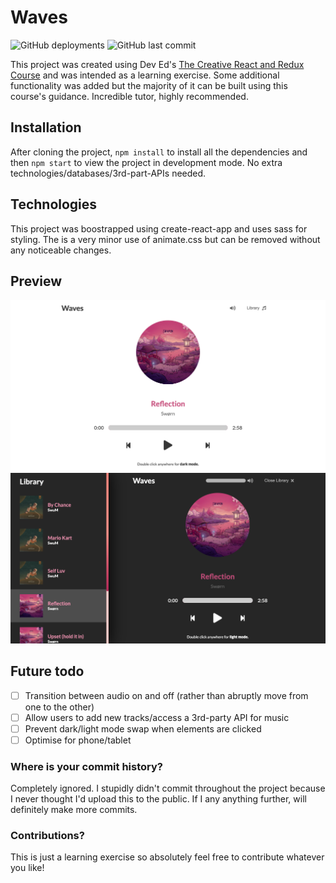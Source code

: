 # Waves

![GitHub deployments](https://img.shields.io/github/deployments/cattrn/waves/react-waves-player?color=%2379589f&label=Heroku&style=for-the-badge) ![GitHub last commit](https://img.shields.io/github/last-commit/cattrn/waves?style=for-the-badge)

This project was created using Dev Ed's [The Creative React and Redux Course](https://developedbyed.com/p/the-creative-react-and-redux-course) and was intended as a learning exercise. Some additional functionality was added but the majority of it can be built using this course's guidance. Incredible tutor, highly recommended.

## Installation

After cloning the project, `npm install` to install all the dependencies and then `npm start` to view the project in development mode. No extra technologies/databases/3rd-part-APIs needed.

## Technologies

This project was boostrapped using create-react-app and uses sass for styling. The is a very minor use of animate.css but can be removed without any noticeable changes.

## Preview
![Light mode preview of Waves](preview1.png)
![Dark mode preview of Waves](preview2.png)

## Future todo
* [ ] Transition between audio on and off (rather than abruptly move from one to the other)
* [ ] Allow users to add new tracks/access a 3rd-party API for music
* [ ] Prevent dark/light mode swap when elements are clicked
* [ ] Optimise for phone/tablet

### Where is your commit history?
Completely ignored. I stupidly didn't commit throughout the project because I never thought I'd upload this to the public. If I any anything further, will definitely make more commits.

### Contributions?
This is just a learning exercise so absolutely feel free to contribute whatever you like!
